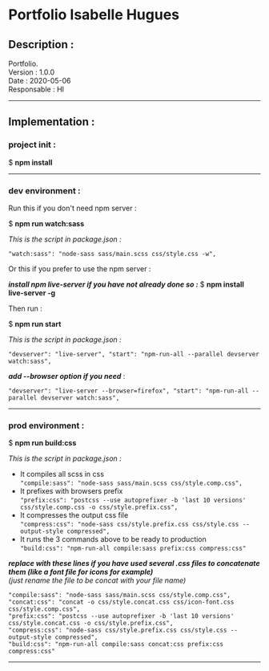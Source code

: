 # Portfolio Isabelle Hugues   


## Description :  

Portfolio.   
Version : 1.0.0   
Date : 2020-05-06   
Responsable : HI   

---

## Implementation :   


### project init :  

$ __npm install__  

---

### dev environment :  

Run this if you don't need npm server :

$ __npm run watch:sass__   

*This is the script in package.json :*  

 `"watch:sass": "node-sass sass/main.scss css/style.css -w",`  


Or this if you prefer to use the npm server  :   

***install npm live-server if you have not already done so :***
$ __npm install live-server -g__   

Then run :

$ __npm run start__  

*This is the script in package.json :*   

 `"devserver": "live-server", "start": "npm-run-all --parallel devserver watch:sass",`  

***add --browser option if you need*** :   

 `"devserver": "live-server --browser=firefox", "start": "npm-run-all --parallel devserver watch:sass",`  

---

### prod environment :  

$ __npm run build:css__   


*This is the script in package.json :*  

- It compiles all scss in css    
   `"compile:sass": "node-sass sass/main.scss css/style.comp.css",`  
- It prefixes with browsers prefix   
   `"prefix:css": "postcss --use autoprefixer -b 'last 10 versions' css/style.comp.css -o css/style.prefix.css",`  
- It compresses the output css file    
   `"compress:css": "node-sass css/style.prefix.css css/style.css --output-style compressed",`  
- It runs the 3 commands above to be ready to production    
   `"build:css": "npm-run-all compile:sass prefix:css compress:css"`   


***replace with these lines if you have used several .css files to concatenate them (like a font file for icons for example)***    
*(just rename the file to be concat with your file name)*    

`"compile:sass": "node-sass sass/main.scss css/style.comp.css",`     
`"concat:css": "concat -o css/style.concat.css css/icon-font.css css/style.comp.css",`   
`"prefix:css": "postcss --use autoprefixer -b 'last 10 versions' css/style.concat.css -o css/style.prefix.css",`   
`"compress:css": "node-sass css/style.prefix.css css/style.css --output-style compressed",`   
`"build:css": "npm-run-all compile:sass concat:css prefix:css compress:css"`   

---
